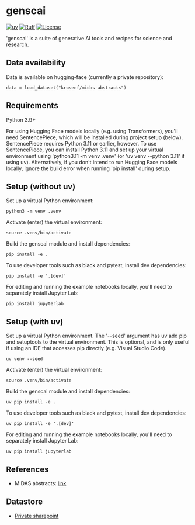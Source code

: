 # genscai

[![uv](https://img.shields.io/endpoint?url=https://raw.githubusercontent.com/astral-sh/uv/main/assets/badge/v0.json)](https://github.com/astral-sh/uv)
[![Ruff](https://img.shields.io/endpoint?url=https://raw.githubusercontent.com/astral-sh/ruff/main/assets/badge/v2.json)](https://github.com/astral-sh/ruff)
<a href="https://github.com/saxman/genscai/blob/master/LICENSE" target="_blank">
    <img src="https://img.shields.io/static/v1?label=license&message=Apache 2.0&color=white" alt="License">
</a>
  
'genscai' is a suite of generative AI tools and recipes for science and research.


## Data availability
Data is available on hugging-face (currently a private repository):
```
data = load_dataset("krosenf/midas-abstracts")
```


## Requirements

Python 3.9+

For using Hugging Face models locally (e.g. using Transformers), you'll need SentencePiece, which will be installed during project setup (below). SentencePiece requires Python 3.11 or earlier, however. To use SentencePiece, you can install Python 3.11 and set up your virtual environment using 'python3.11 -m venv .venv' (or 'uv venv --python 3.11' if using uv). Alternatively, if you don't intend to run Hugging Face models locally, ignore the build error when running 'pip install' during setup.


## Setup (without uv)

Set up a virtual Python environment:
```
python3 -m venv .venv
```

Activate (enter) the virtual environment:
```
source .venv/bin/activate
```

Build the genscai module and install dependencies:
```
pip install -e .
```

To use developer tools such as black and pytest, install dev dependencies:
```
pip install -e '.[dev]'
```

For editing and running the example notebooks locally, you'll need to separately install Jupyter Lab:
```
pip install jupyterlab
```

## Setup (with uv)
Set up a virtual Python environment. The '--seed' argument has uv add pip and setuptools to the virtual environment. This is optional, and is only useful if using an IDE that accesses pip directly (e.g. Visual Studio Code). 
```
uv venv --seed
```

Activate (enter) the virtual environment:
```
source .venv/bin/activate
```

Build the genscai module and install dependencies:
```
uv pip install -e .
```

To use developer tools such as black and pytest, install dev dependencies:
```
uv pip install -e '.[dev]'
```

For editing and running the example notebooks locally, you'll need to separately install Jupyter Lab:
```
uv pip install jupyterlab
```

## References
- MIDAS abstracts: [link](https://midasnetwork.us/papers/)


## Datastore
- [Private sharepoint](https://bmgf-my.sharepoint.com/:f:/g/personal/katherine_rosenfeld_gatesfoundation_org/EuwhqMcDjwpMhyFYme9FzOYBAsA4xxiuE2dOXLJtCozG8g?e=2NvSHa)
